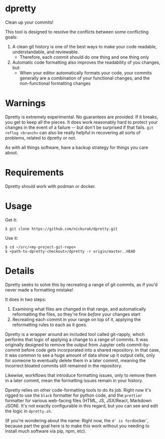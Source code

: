 # dpretty

Clean up your commits!

This tool is designed to resolve the conflicts between some conflicting goals:

1. A clean git history is one of the best ways to make your code readable, understandable, and reviewable.
   - Therefore, each commit should do one thing and one thing only
2. Automatic code formatting also improves the readability of you changes, but:
   - When your editor automatically formats your code, your commits generally are a combination of your functional changes, and the non-functional formatting changes

# Warnings

Dpretty is extremely experimental. No guarantees are provided. If it breaks, you get to keep all the pieces. It does work reasonably hard to protect your changes in the event of a failure -- but don't be surprised if that fails. `git reflog <branch>` can also be really helpful in recovering all sorts of problems, related to dpretty or not.

As with all things software, have a backup strategy for things you care about.

# Requirements

Dpretty should work with podman or docker.

# Usage

Get it:

```
$ git clone https://github.com/nickurak/dpretty.git
```

Use it:

```
$ cd ~/src/<my-project-git-repo>
$ <path-to-dpretty-checkout>/dpretty -r origin/master..HEAD
```

# Details

Dpretty seeks to solve this by recreating a range of git commits, as if you'd never made a formatting mistake!

It does in two steps:

1. Examining what files are changed in that range, and automatically reformatting the files, so they're fine _before_ your changes start
2. Recreating each commit in your range on top of it, applying the reformatting rules to each as it goes.

Dpretty is a wrapper around an included tool called git-rapply, which performs that logic of applying a change to a range of commits. It was originally designed to remove the output from Jupyter cells commit-by-commit before code gets incorporated into a shared repository. In that case, it was common to see a huge amount of data show up it output cells, only for someone to eventually delete them in a later commit, meaning the incorrect bloated commits still remained in the repository.

Likewise, workflows that introduce formatting issues, only to remove them in a later commit, mean the formatting issues remain in your history.

Dpretty relies on other code-formatting tools to do its job. Right now it's rigged to use the `black` formatter for python code, and the `prettier` formatter for various web-facing files (HTML, JS, JSX/React, Markdown JSON). It's not exactly configurable in this regard, but you can see and edit the logic in `dpretty.sh`.

(If you're wondering about the name: Right now, the `d' is for`docker`, because part the goal here is to make this work without you needing to install much software via pip, npm, etc).
